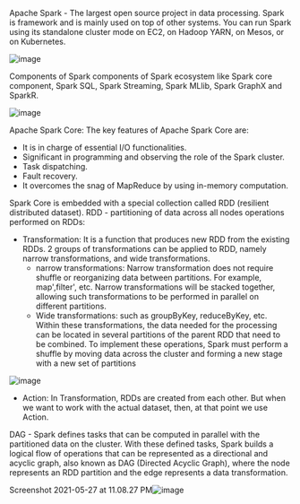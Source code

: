 Apache Spark - The largest open source project in data processing.
Spark is framework and is mainly used on top of other systems. You can run Spark using its standalone cluster mode 
on EC2, 
on Hadoop YARN, 
on Mesos, or 
on Kubernetes.

![image](https://user-images.githubusercontent.com/32897934/119871475-1a00bc00-bf40-11eb-99a1-358bc1b646a1.png)


Components of Spark
components of Spark ecosystem like Spark core component, Spark SQL, Spark Streaming, Spark MLlib, Spark GraphX and SparkR.

![image](https://user-images.githubusercontent.com/32897934/119869102-7b735b80-bf3d-11eb-954b-9d96fbe7cf29.png)

Apache Spark Core:
The key features of Apache Spark Core are:

- It is in charge of essential I/O functionalities.
- Significant in programming and observing the role of the Spark cluster.
- Task dispatching.
- Fault recovery.
- It overcomes the snag of MapReduce by using in-memory computation.

Spark Core is embedded with a special collection called RDD (resilient distributed dataset).
RDD - partitioning of data across all nodes
operations performed on RDDs: 
- Transformation: It is a function that produces new RDD from the existing RDDs.
2 groups of transformations can be applied to RDD, namely narrow transformations, and wide transformations.
  - narrow transformations: Narrow transformation does not require shuffle or reorganizing data between partitions. For example, map',filter', etc. Narrow transformations will be stacked together, allowing such transformations to be performed in parallel on different partitions.
  - Wide transformations: such as groupByKey, reduceByKey, etc. Within these transformations, the data needed for the processing can be located in several partitions of the parent RDD that need to be combined. To implement these operations, Spark must perform a shuffle by moving data across the cluster and forming a new stage with a new set of partitions

![image](https://user-images.githubusercontent.com/32897934/119871650-4ae0f100-bf40-11eb-8328-90d9ed7eac4d.png)


- Action: In Transformation, RDDs are created from each other. But when we want to work with the actual dataset, then, at that point we use Action.

DAG - Spark defines tasks that can be computed in parallel with the partitioned data on the cluster. With these defined tasks, Spark builds a logical flow of operations that can be represented as a directional and acyclic graph, also known as DAG (Directed Acyclic Graph), where the node represents an RDD partition and the edge represents a data transformation.

Screenshot 2021-05-27 at 11.08.27 PM![image](https://user-images.githubusercontent.com/32897934/119871850-7e238000-bf40-11eb-8d03-583cfd332305.png)



